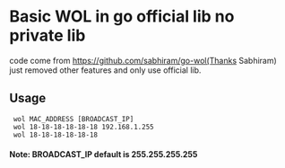 # Basic WOL in go official lib no private lib
code come from https://github.com/sabhiram/go-wol(Thanks Sabhiram)  
just removed other features and only use official lib.

## Usage
```shell
 wol MAC_ADDRESS [BROADCAST_IP]  
 wol 18-18-18-18-18-18 192.168.1.255  
 wol 18-18-18-18-18-18  
```
#### Note: BROADCAST_IP default is 255.255.255.255